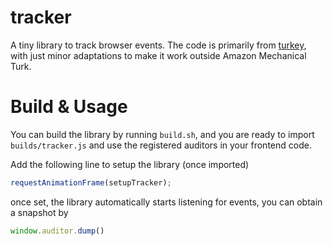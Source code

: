 # tracker

A tiny library to track browser events. The code is primarily from [turkey](https://github.com/CuriousG102/turkey), with just minor adaptations to make it work outside Amazon Mechanical Turk.

# Build & Usage

You can build the library by running `build.sh`, and you are ready to import `builds/tracker.js` and use the registered auditors in your frontend code. 

Add the following line to setup the library (once imported)

```javascript
requestAnimationFrame(setupTracker);
```

once set, the library automatically starts listening for events, you can obtain a snapshot by

```javascript
window.auditor.dump()
```